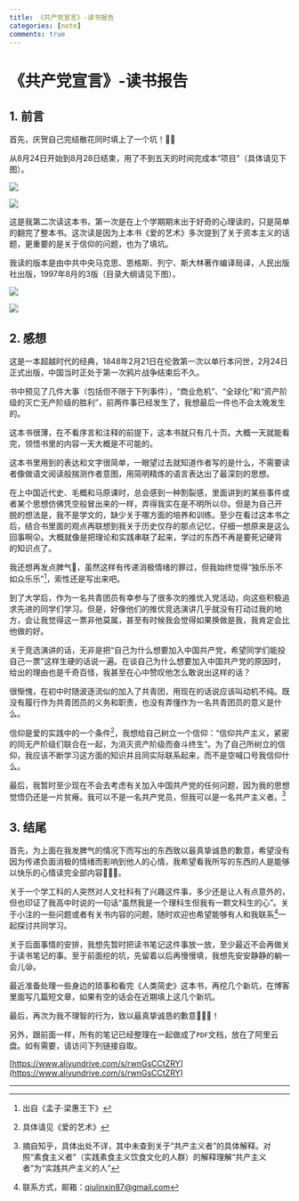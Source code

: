 ```yaml
---
title: 《共产党宣言》-读书报告
categories: [note]
comments: true
---
```


# 《共产党宣言》-读书报告

## 1. 前言

首先，庆贺自己完结散花同时填上了一个坑！🎉😄

从8月24日开始到8月28日结束，用了不到五天的时间完成本“项目”（具体请见下图）。

![](img/Gantt-Of-The-Communist-Manifesto.png)

<img src="{{ '/assets/The-Communist-Manifesto-img/Gantt-Of-The-Communist-Manifesto.png' | relative_url }}">


这是我第二次读这本书，第一次是在上个学期期末出于好奇的心理读的，只是简单的翻完了整本书。这次读是因为上本书《爱的艺术》多次提到了关于资本主义的话题，更重要的是关于信仰的问题，也为了填坑。

我读的版本是由中共中央马克思、恩格斯、列宁、斯大林著作编译局译，人民出版社出版，1997年8月的3版（目录大纲请见下图）。

![](img/directoryOutline.png)

<img src="{{ '/assets/The-Communist-Manifesto-img/directoryOutline.png' | relative_url }}">


## 2. 感想

这是一本超越时代的经典，1848年2月21日在伦敦第一次以单行本问世，2月24日正式出版，中国当时正处于第一次鸦片战争结束后不久。

书中预见了几件大事（包括但不限于下列事件），“商业危机”、“全球化”和“资产阶级的灭亡无产阶级的胜利”，前两件事已经发生了，我想最后一件也不会太晚发生的。

这本书很薄，在不看序言和注释的前提下，这本书就只有几十页。大概一天就能看完，领悟书里的内容一天大概是不可能的。

这本书里用到的表达和文字很简单，一眼望过去就知道作者写的是什么，不需要读者像做语文阅读般揣测作者意图，用简明精炼的语言表达出了最深刻的思想。

在上中国近代史、毛概和马原课时，总会感到一种割裂感，里面讲到的某些事件或者某个思想仿佛凭空般冒出来的一样，弄得我实在是不明所以😞。但是为自己开脱的想法是，我不是学文的，缺少关于哪方面的培养和训练。至少在看过这本书之后，结合书里面的观点再联想到我关于历史仅存的那点记忆，仔细一想原来是这么回事啊😲。大概就像是把理论和实践串联了起来，学过的东西不再是要死记硬背的知识点了。

我还想再发点脾气👿，虽然这样有传递消极情绪的罪过，但我始终觉得“独乐乐不如众乐乐”[^1]，索性还是写出来吧。

到了大学后，作为一名共青团员有幸参与了很多次的推优入党活动，向这些积极追求先进的同学们学习。但是，好像他们的推优竞选演讲几乎就没有打动过我的地方，会让我觉得这一票非他莫属，甚至有时候我会觉得如果换做是我，我肯定会比他做的好。

关于竞选演讲的话，无非是把“自己为什么想要加入中国共产党，希望同学们能投自己一票”这样生硬的话说一遍。在谈自己为什么想要加入中国共产党的原因时，给出的理由也是千奇百怪，我甚至在心中赞叹他怎么敢说出这样的话？

很惭愧，在初中时随波逐流似的加入了共青团，用现在的话说应该叫动机不纯。既没有履行作为共青团员的义务和职责，也没有弄懂作为一名共青团员的意义是什么。

信仰是爱的实践中的一个条件[^2]，我想给自己树立一个信仰：“信仰共产主义，紧密的同无产阶级们联合在一起，为消灭资产阶级而奋斗终生”。为了自己所树立的信仰，我应该不断学习这方面的知识并且同实际联系起来，而不是空喊口号我信仰什么。

最后，我暂时至少现在不会去考虑有关加入中国共产党的任何问题，因为我的思想觉悟仍还是一片贫瘠。我可以不是一名共产党员，但我可以是一名共产主义者。[^3]

## 3. 结尾

首先，为上面在我发脾气的情况下而写出的东西致以最真挚诚恳的歉意，希望没有因为传递负面消极的情绪而影响到他人的心情，我希望看我所写的东西的人是能够以快乐的心情读完全部内容💐💐💐。

关于一个学工科的人突然对人文社科有了兴趣这件事，多少还是让人有点意外的，但也印证了我高中时说的一句话“虽然我是一个理科生但我有一颗文科生的心”。关于小注的一些问题或者有关书内容的问题，随时欢迎也希望能够有人和我联系[^4]一起探讨共同学习。

关于后面事情的安排，我想先暂时把读书笔记这件事放一放，至少最近不会再做关于读书笔记的事。至于前面挖的坑，先留着以后再慢慢填，我想先安安静静的躺一会儿😪。

最近准备处理一些身边的琐事和看完《人类简史》这本书，再挖几个新坑，在博客里面写几篇短文章，如果有空的话会在近期填上这几个新坑。

最后，再次为我不理智的行为，致以最真挚诚恳的歉意💐💐💐！

另外，跟前面一样，所有的笔记已经整理在一起做成了`PDF`文档，放在了阿里云盘。如有需要，请访问下列链接自取。

[https://www.aliyundrive.com/s/rwnGsCCtZRY](https://www.aliyundrive.com/s/rwnGsCCtZRY)

---
[^1]: 出自《孟子·梁惠王下》
[^2]: 具体请见《爱的艺术》
[^3]: 摘自知乎，具体出处不详，其中未查到关于“共产主义者”的具体解释。对照“素食主义者”（实践素食主义饮食文化的人群）的解释理解“共产主义者”为“实践共产主义的人”
[^4]: 联系方式，邮箱：qiulinxin87@gmail.com